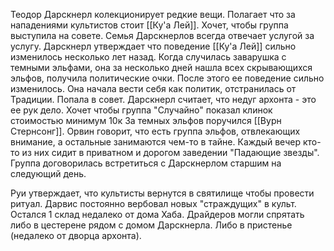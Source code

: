 Теодор Дарскнерл колекционирует редкие вещи. Полагает что за нападениями культистов стоит [[Ку'а Лей]]. Хочет, чтобы группа выступила на совете. 
Семья Дарскнерлов всегда отвечает услугой за услугу.
Дарскнерл утверждает что поведение  [[Ку'а Лей]] сильно изменилось несколько лет назад. Когда случилась заварушка с темными эльфами, она за несколько дней нашла всех скрывающихся эльфов, получила политические очки. После этого ее поведение сильно изменилось. Она начала вести себя как политик, отстранилась от Традиции. Попала в совет. Дарскнерл считает, что недуг архонта - это ее рук дело. 
Хочет чтобы группа 
"Случайно" показал клинок стоимостью минимум 10к
За темных эльфов поручился [[Вурн Стернсонг]]. Орвин говорит, что есть группа эльфов, отвлекающих внимание, а остальные занимаются чем-то в тайне. Каждый вечер кто-то из них сидит в приватном и дорогом заведении "Падающие звезды".  
Группа договорилась встретиться с Дарскнерлом старшим на следующий день.

Руи утверждает, что культисты вернутся в святилище чтобы провести ритуал. Дарвис постоянно вербовал новых "страждущих" в культ.
Остался 1 склад недалеко от дома Хаба. 
Драйдеров могли спрятать либо в цестерене рядом с домом Дарскнерла.
Либо в пристенье (недалеко от дворца архонта).